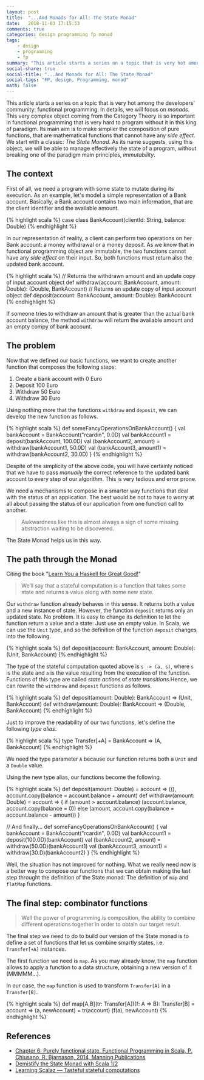 ```yaml
---
layout: post
title:  "...And Monads for All: The State Monad"
date:   2018-11-03 17:15:53
comments: true
categories: design programming fp monad
tags:
    - design
    - programming
    - fp
summary: "This article starts a series on a topic that is very hot among the developers' community: functional programming. In details, we will focus on monads. The main aim of monads is to make simplier the composition of pure functions, that are mathematical functions that cannot have any side effect. We start with a classic: The State Monad. As its name suggests, using this object, we will be able to manage effectively the state of a program, without breaking one of the paradigm main principles, immutability."
social-share: true
social-title: "...And Monads for All: The State Monad"
social-tags: "FP, design, Programming, monad"
math: false
---
```


This article starts a series on a topic that is very hot among the developers' community: functional programming. In details, we will focus on _monads_. This very complex object coming from the Category Theory is so important in functional programming that is very hard to program without it in this king of paradigm. Its main aim is to make simplier the composition of pure functions, that are mathematical functions that cannot have any _side effect_. We start with a classic: _The State Monad_. As its name suggests, using this object, we will be able to manage effectively the state of a program, without breaking one of the paradigm main principles, _immutability_.

## The context

First of all, we need a program with some state to mutate during its execution. As an example, let's model a simple representation of a Bank account. Basically, a Bank account contains two main information, that are the client identifier and the available amount.

{% highlight scala %}
case class BankAccount(clientId: String, balance: Double)
{% endhighlight %}

In our representation of reality, a client can perform two operations on her Bank account: a money withdrawal or a money deposit. As we know that in functional programming object are immutable, the two functions cannot have any _side effect_ on their input. So, both functions must return also the updated bank account.

{% highlight scala %}
// Returns the withdrawn amount and an update copy of input account object
def withdraw(account: BankAccount, amount: Double): (Double, BankAccount)
// Returns an update copy of input account object
def deposit(account: BankAccount, amount: Double): BankAccount
{% endhighlight %}

If someone tries to withdraw an amount that is greater than the actual bank account balance, the method `withdraw` will return the available amount and an empty compy of bank account.

## The problem

Now that we defined our basic functions, we want to create another function that composes the following steps:

 1. Create a bank account with 0 Euro
 2. Deposit 100 Euro
 3. Withdraw 50 Euro
 4. Withdraw 30 Euro

Using nothing more that the functions `withdraw` and `deposit`, we can develop the new function as follows.

{% highlight scala %}
def someFancyOperationsOnBankAccount() {
  val bankAccount = BankAccount("rcardin", 0.0D)
  val bankAccount1 = deposit(bankAccount, 100.0D)
  val (bankAccount2, amount) = withdraw(bankAccount1, 50.0D)
  val (bankAccount3, amount1) = withdraw(bankAccount2, 30.0D)
}
{% endhighlight %}

Despite of the simplicity of the above code, you will have certainly noticed that we have to pass *manually* the correct reference to the updated bank account to every step of our algorithm. This is very tedious and error prone.

We need a mechanisms to compose in a smarter way functions that deal with the status of an application. The best would be not to have to worry at all about passing the status of our application from one function call to another.

> Awkwardness like this is almost always a sign of some missing abstraction waiting to be discovered.

The State Monad helps us in this way.

## The path through the Monad

Citing the book "[Learn You a Haskell for Great Good!](http://learnyouahaskell.com/)"

> We’ll say that a stateful computation is a function that takes some state and returns a value along with some new state.

Our `withdraw` function already behaves in this sense. It returns both a value and a new instance of state. However, the function `deposit` returns only an updated state. No problem. It is easy to change its definition to let the function return a value and a state: Just use an empty value. In Scala, we can use the `Unit` type, and so the definition of the function `deposit` changes into the following.

{% highlight scala %}
def deposit(account: BankAccount, amount: Double): (Unit, BankAccount)
{% endhighlight %}

The type of the stateful computation quoted above is `s -> (a, s)`, where `s` is the state and `a` is the value resulting from the execution of the function. Functions of this type are called _state actions_ of _state transitions_.Hence, we can rewrite the `withdraw` and `deposit` functions as follows.

{% highlight scala %}
def deposit(amount: Double): BankAccount => (Unit, BankAccount)
def withdraw(amount: Double): BankAccount => (Double, BankAccount)
{% endhighlight %}

Just to improve the readability of our two functions, let's define the following _type alias_.

{% highlight scala %}
type Transfer[+A] = BankAccount => (A, BankAccount)
{% endhighlight %}

We need the type parameter `A` because our function returns both a `Unit` and a `Double` value.

Using the new type alias, our functions become the following.

{% highlight scala %}
def deposit(amount: Double) = account => ((), account.copy(balance = account.balance + amount)
def withdraw(amount: Double) = account => {
  if (amount > account.balance)
    (account.balance, account.copy(balance = 0))
  else
    (amount, account.copy(balance = account.balance - amount))
}

// And finally...
def someFancyOperationsOnBankAccount() {
  val bankAccount = BankAccount("rcardin", 0.0D)
  val bankAccount1 = deposit(100.0D)(bankAccount)
  val (bankAccount2, amount) = withdraw(50.0D)(bankAccount1)
  val (bankAccount3, amount1) = withdraw(30.D)(bankAccount2)
}
{% endhighlight %}

Well, the situation has not improved for nothing. What we really need now is a better way to compose our functions that we can obtain making the last step throught the definition of the State monad: The definition of `map` and `flatMap` functions.

## The final step: combinator functions

> Well the power of programming is composition, the ability to combine different operations together in order to obtain our target result.

The final step we need to do to build our version of the State monad is to define a set of functions that let us combine smartly states, i.e. `Transfer[+A]` instances.

The first function we need is `map`. As you may already know, the `map` function allows to apply a function to a data structure, obtaining a new version of it (MMMMM...).

In our case, the `map` function is used to transform `Transfer[A]` in a `Transfer[B]`.

{% highlight scala %}
def map[A,B](tr: Transfer[A])(f: A => B): Transfer[B] = account =>
  (a, newAccount) = tr(account)
  (f(a), newAccount)
{% endhighlight %}

## References

- [Chapter 6: Purely functional state. Functional Programming in Scala, P. Chiusano,  R. Bjarnason, 2014, Manning Publications](https://www.manning.com/books/functional-programming-in-scala)
- [Demistify the State Monad with Scala 1/2](http://patricknoir.blogspot.com/2014/12/demistify-state-monad-with-scala-12.html)
- [Learning Scalaz — Tasteful stateful computations](http://eed3si9n.com/learning-scalaz/State.html)